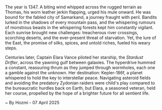 
The year is 1347.  A biting wind whipped across the rugged terrain as Thomas, his worn leather jerkin flapping, urged his mule onward.  He was bound for the fabled city of Samarkand, a journey fraught with peril.  Bandits lurked in the shadows of every mountain pass, and the whispering rumours of monstrous beasts in the whispering forests kept him constantly vigilant.  Each sunrise brought new challenges: treacherous river crossings, scorching deserts, and the ever-present threat of starvation.  Yet, the lure of the East, the promise of silks, spices, and untold riches, fueled his weary steps.

Centuries later, Captain Elara Vance piloted her starship, the *Stardust Drifter*, across the yawning gulf between galaxies.  The hyperdrive hummed a constant, reassuring thrum as they jumped through wormholes, each one a gamble against the unknown.  Her destination: Kepler-186f, a planet whispered to hold the key to interstellar peace.  Navigating asteroid fields and avoiding the predatory Zydonian raiders were child's play compared to the bureaucratic hurdles back on Earth, but Elara, a seasoned veteran, held her course, propelled by the hope of a brighter future for all sentient life.

~ By Hozmi - 07 April 2025
